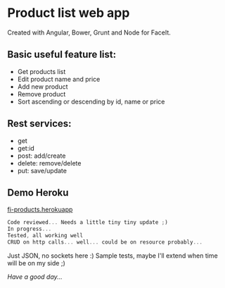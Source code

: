 # Product list web app

Created with Angular, Bower, Grunt and Node for FaceIt.

## Basic useful feature list:

 * Get products list
 * Edit product name and price
 * Add new product
 * Remove product 
 * Sort ascending or descending by id, name or price


## Rest services:

 * get
 * get:id
 * post: add/create
 * delete: remove/delete
 * put: save/update

## Demo Heroku
[fi-products.herokuapp](https://fi-products.herokuapp.com/)

```javascript
Code reviewed... Needs a little tiny tiny update ;)
In progress...
Tested, all working well
CRUD on http calls... well... could be on resource probably...
```

Just JSON, no sockets here :)
Sample tests, maybe I'll extend when time will be on my side ;)

*Have a good day...*
